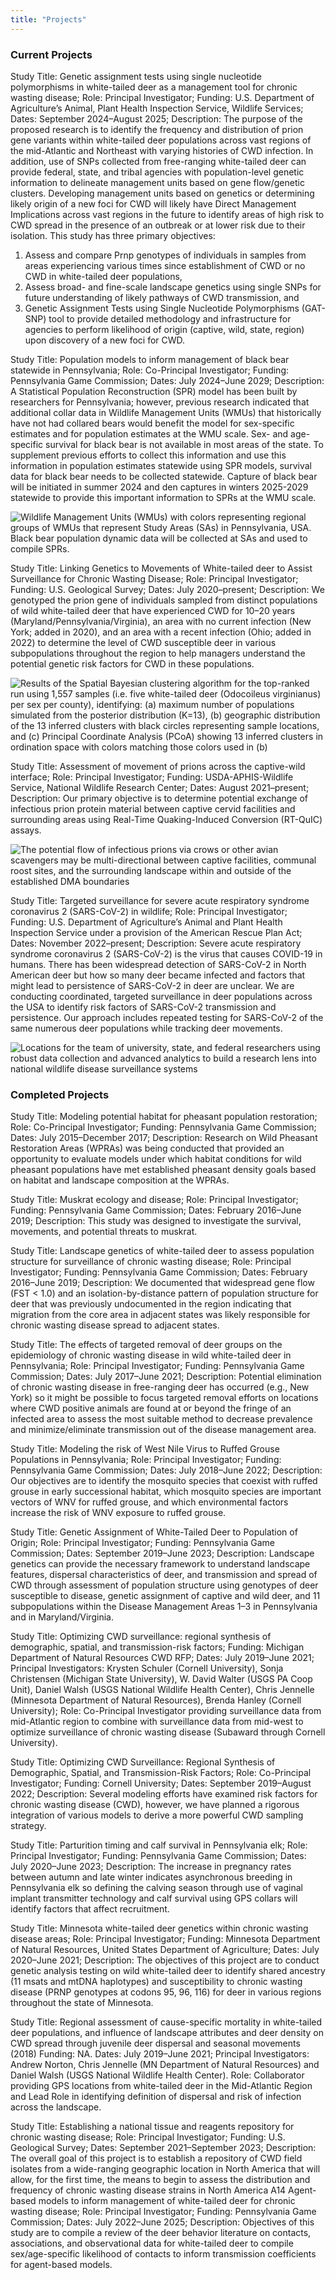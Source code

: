 ```yaml
---
title: "Projects"
---
```


### Current Projects
Study Title: Genetic assignment tests using single nucleotide polymorphisms in white-tailed deer as a management tool for chronic wasting disease; Role: Principal Investigator; Funding: U.S. Department of Agriculture’s Animal, Plant Health Inspection Service, Wildlife Services; Dates: September 2024–August 2025; Description: The purpose of the proposed research is to identify the frequency and distribution of prion gene variants within white-tailed deer populations across vast regions of the mid-Atlantic and Northeast with varying histories of CWD infection. In addition, use of SNPs collected from free-ranging white-tailed deer can provide federal, state, and tribal agencies with population-level genetic information to delineate management units based on gene flow/genetic clusters. Developing management units based on genetics or determining likely origin of a new foci for CWD will likely have Direct Management Implications across vast regions in the future to identify areas of high risk to CWD spread in the presence of an outbreak or at lower risk due to their isolation. This study has three primary objectives:
1.	Assess and compare Prnp genotypes of individuals in samples from areas experiencing various times since establishment of CWD or no CWD in white-tailed deer populations, 
2.	Assess broad- and fine-scale landscape genetics using single SNPs for future understanding of likely pathways of CWD transmission, and 
3.	Genetic Assignment Tests using Single Nucleotide Polymorphisms (GAT-SNP) tool to provide detailed methodology and infrastructure for agencies to perform likelihood of origin (captive, wild, state, region) upon discovery of a new foci for CWD. 


Study Title: Population models to inform management of black bear statewide in Pennsylvania; Role: Co-Principal Investigator; Funding: Pennsylvania Game Commission; Dates: July 2024–June 2029; Description: A Statistical Population Reconstruction (SPR) model has been built by researchers for Pennsylvania; however, previous research indicated that additional collar data in Wildlife Management Units (WMUs) that historically have not had collared bears would benefit the model for sex-specific estimates and for population estimates at the WMU scale. Sex- and age-specific survival for black bear is not available in most areas of the state. To supplement previous efforts to collect this information and use this information in population estimates statewide using SPR models, survival data for black bear needs to be collected statewide. Capture of black bear will be initiated in summer 2024 and den captures in winters 2025-2029 statewide to provide this important information to SPRs at the WMU scale.

![Wildlife Management Units (WMUs) with colors representing regional groups of WMUs that represent Study Areas (SAs) in Pennsylvania, USA. Black bear population dynamic data will be collected at SAs and used to compile SPRs.](img/bearSA.png)

Study Title: Linking Genetics to Movements of White-tailed deer to Assist Surveillance for Chronic Wasting Disease; Role: Principal Investigator; Funding: U.S. Geological Survey; Dates: July 2020–present; Description: We genotyped the prion gene of individuals sampled from distinct populations of wild white-tailed deer that have experienced CWD for 10–20 years (Maryland/Pennsylvania/Virginia), an area with no current infection (New York; added in 2020), and an area with a recent infection (Ohio; added in 2022) to determine the level of CWD susceptible deer in various subpopulations throughout the region to help managers understand the potential genetic risk factors for CWD in these populations.

![Results of the Spatial Bayesian clustering algorithm for the top-ranked run using 1,557 samples (i.e. five white-tailed deer (*Odocoileus virginianus*) per sex per county), identifying: (a) maximum number of populations simulated from the posterior distribution (K=13), (b) geographic distribution of the 13 inferred clusters with black circles representing sample locations, and (c) Principal Coordinate Analysis (PCoA) showing 13 inferred clusters in ordination space with colors matching those colors used in (b)](img/msatsFigure5.png)

Study Title: Assessment of movement of prions across the captive-wild interface; Role: Principal Investigator; Funding: USDA-APHIS-Wildlife Service, National Wildlife Research Center; Dates: August 2021–present; Description: Our primary objective is to determine potential exchange of infectious prion protein material between captive cervid facilities and surrounding areas using Real-Time Quaking-Induced Conversion (RT-QuIC) assays. 

![The potential flow of infectious prions via crows or other avian scavengers may be multi-directional between captive facilities, communal roost sites, and the surrounding landscape within and outside of the established DMA boundaries](img/CrowDiagram.png)

Study Title: Targeted surveillance for severe acute respiratory syndrome coronavirus 2 (SARS-CoV-2) in wildlife; Role: Principal Investigator; Funding: U.S. Department of Agriculture’s Animal and Plant Health Inspection Service under a provision of the American Rescue Plan Act; Dates: November 2022–present; Description: Severe acute respiratory syndrome coronavirus 2 (SARS-CoV-2) is the virus that causes COVID-19 in humans. There has been widespread detection of SARS-CoV-2 in North American deer but how so many deer became infected and factors that might lead to persistence of SARS-CoV-2 in deer are unclear. We are conducting coordinated, targeted surveillance in deer populations across the USA to identify risk factors of SARS-CoV-2 transmission and persistence. Our approach includes repeated testing for SARS-CoV-2 of the same numerous deer populations while tracking deer movements.

![Locations for the team of university, state, and federal researchers using robust data collection and advanced analytics to build a research lens into national wildlife disease surveillance systems](img/collaboratorMapnew.png)

### Completed Projects

Study Title: Modeling potential habitat for pheasant population restoration; Role: Co-Principal Investigator; Funding: Pennsylvania Game Commission; Dates: July 2015–December 2017; Description: Research on Wild Pheasant Restoration Areas (WPRAs) was being conducted that provided an opportunity to evaluate models under which habitat conditions for wild pheasant populations have met established pheasant density goals based on habitat and landscape composition at the WPRAs.

Study Title: Muskrat ecology and disease; Role: Principal Investigator; Funding: Pennsylvania Game Commission; Dates: February 2016–June 2019; Description: This study was designed to investigate the survival, movements, and potential threats to muskrat.

Study Title: Landscape genetics of white-tailed deer to assess population structure for surveillance of chronic wasting disease; Role: Principal Investigator; Funding: Pennsylvania Game Commission; Dates: February 2016–June 2019; Description: We documented that widespread gene flow (FST < 1.0) and an isolation-by-distance pattern of population structure for deer that was previously undocumented in the region indicating that migration from the core area in adjacent states was likely responsible for chronic wasting disease spread to adjacent states.

Study Title: The effects of targeted removal of deer groups on the epidemiology of chronic wasting disease in wild white-tailed deer in Pennsylvania; Role: Principal Investigator; Funding: Pennsylvania Game Commission; Dates: July 2017–June 2021; Description: Potential elimination of chronic wasting disease in free-ranging deer has occurred (e.g., New York) so it might be possible to focus targeted removal efforts on locations where CWD positive animals are found at or beyond the fringe of an infected area to assess the most suitable method to decrease prevalence and minimize/eliminate transmission out of the disease management area.

Study Title: Modeling the risk of West Nile Virus to Ruffed Grouse Populations in Pennsylvania; Role: Principal Investigator; Funding: Pennsylvania Game Commission; Dates: July 2018–June 2022; Description: Our objectives are to identify the mosquito species that coexist with ruffed grouse in early successional habitat, which mosquito species are important vectors of WNV for ruffed grouse, and which environmental factors increase
the risk of WNV exposure to ruffed grouse.

Study Title: Genetic Assignment of White-Tailed Deer to Population of Origin; Role: Principal Investigator; Funding: Pennsylvania Game Commission; Dates: September 2019–June 2023; Description: Landscape genetics can provide the necessary framework to understand landscape features, dispersal characteristics of deer, and transmission and spread of CWD through assessment of population structure using genotypes of deer susceptible to disease, genetic assignment of captive and wild deer, and 11 subpopulations within the Disease Management Areas 1–3 in Pennsylvania and in Maryland/Virginia.

Study Title: Optimizing CWD surveillance: regional synthesis of demographic, spatial, and transmission-risk factors; Funding: Michigan Department of Natural Resources CWD RFP; Dates: July 2019–June 2021; Principal Investigators: Krysten Schuler (Cornell University), Sonja Christensen (Michigan State University), W. David Walter (USGS PA Coop Unit), Daniel Walsh (USGS National Wildlife Health Center), Chris Jennelle (Minnesota Department of Natural Resources), Brenda Hanley (Cornell University); Role: Co-Principal Investigator providing surveillance data from mid-Atlantic region to combine with surveillance data from mid-west to optimize surveillance of chronic wasting disease (Subaward through Cornell University).

Study Title: Optimizing CWD Surveillance: Regional Synthesis of Demographic, Spatial, and Transmission-Risk Factors; Role: Co-Principal Investigator; Funding: Cornell University; Dates: September 2019–August 2022; Description: Several modeling efforts have examined risk factors for chronic wasting disease (CWD), however, we have planned a rigorous integration of various models to derive a more powerful CWD sampling strategy.

Study Title: Parturition timing and calf survival in Pennsylvania elk; Role: Principal Investigator; Funding: Pennsylvania Game Commission; Dates: July 2020–June 2023; Description: The increase in pregnancy rates between autumn and late winter indicates asynchronous breeding in Pennsylvania elk so defining the calving season through use of vaginal implant transmitter technology and calf survival using GPS collars will identify factors that affect recruitment.

Study Title: Minnesota white-tailed deer genetics within chronic wasting disease areas; Role: Principal Investigator; Funding: Minnesota Department of Natural Resources, United States Department of Agriculture; Dates: July 2020–June 2021; Description: The objectives of this project are to conduct genetic analysis testing on wild white-tailed deer to identify shared ancestry (11 msats and mtDNA haplotypes) and susceptibility to chronic wasting disease (PRNP genotypes at codons 95, 96, 116) for deer in various regions throughout the state of Minnesota.

Study Title: Regional assessment of cause-specific mortality in white-tailed deer populations, and influence of landscape attributes and deer density on CWD spread through juvenile deer dispersal and seasonal movements (2018) Funding: NA. Dates: July 2019–June 2021; Principal Investigators: Andrew Norton, Chris Jennelle (MN Department of Natural Resources) and Daniel Walsh (USGS National Wildlife Health Center). Role: Collaborator providing GPS locations from white-tailed deer in the Mid-Atlantic Region and Lead Role in identifying definition of dispersal and risk of infection across the landscape.

Study Title: Establishing a national tissue and reagents repository for chronic wasting disease; Role: Principal Investigator; Funding: U.S. Geological Survey; Dates: September 2021–September 2023; Description: The overall goal of this project is to establish a repository of CWD field isolates from a wide-ranging geographic location in North America that will allow, for the first time, the means to begin to assess the distribution and frequency of chronic wasting disease strains in North America A14 Agent-based models to inform management of white-tailed deer for chronic wasting disease; Role: Principal Investigator; Funding: Pennsylvania Game Commission; Dates: July 2022–June 2025; Description: Objectives of this study are to compile a review of the deer behavior literature on contacts, associations, and observational data for white-tailed deer to compile sex/age-specific likelihood of contacts to inform transmission coefficients for agent-based models.
